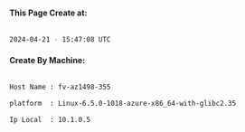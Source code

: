 
   
#### This Page Create at:

```bash

2024-04-21 - 15:47:08 UTC

```

#### Create By Machine:

```bash

Host Name : fv-az1498-355

platform  : Linux-6.5.0-1018-azure-x86_64-with-glibc2.35

Ip Local  : 10.1.0.5

```

